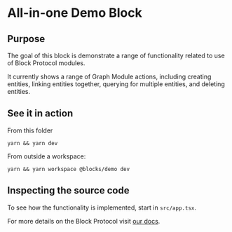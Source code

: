 # All-in-one Demo Block

## Purpose

The goal of this block is demonstrate a range of functionality related to use of Block Protocol modules.

It currently shows a range of Graph Module actions, including creating entities, linking entities together, querying for multiple entities, and deleting entities.

## See it in action

From this folder

```
yarn && yarn dev
```

From outside a workspace:

```
yarn && yarn workspace @blocks/demo dev
```

## Inspecting the source code

To see how the functionality is implemented, start in `src/app.tsx`.

For more details on the Block Protocol visit [our docs](https://blockprotocol.org/docs).
